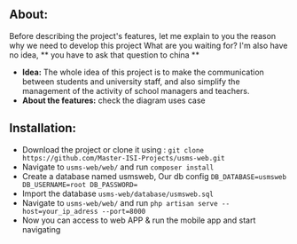 ## About:
Before describing the project's features, let me explain to you the reason why we need to develop this project
What are you waiting for? I'm also have no idea, ** you have to ask that question to china **
- **Idea:** The whole idea of this project is to make the communication between students and university staff, and also simplify the management of the activity of school managers and teachers.
- **About the features:** check the diagram uses case

## Installation:
 - Download the project or clone it using : `git clone https://github.com/Master-ISI-Projects/usms-web.git`
 - Navigate to `usms-web/web/` and run `composer install`
 - Create a database named usmsweb, Our db config `DB_DATABASE=usmsweb DB_USERNAME=root DB_PASSWORD= `
 - Import the database `usms-web/database/usmsweb.sql`
 - Navigate to `usms-web/web/` and run `php artisan serve --host=your_ip_adress --port=8000`
 - Now you can access to web APP & run the mobile app and start navigating
